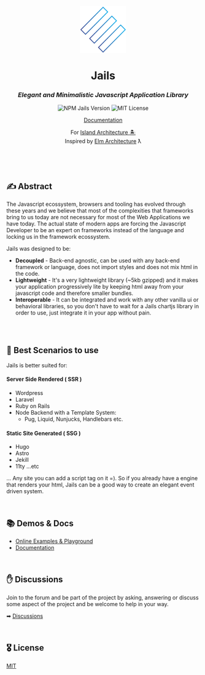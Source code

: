<p align="center">
  <img  src="./logo.svg" width="120" />
</p>

<h1 align="center">Jails</h1>

<h3 align="center"><em>Elegant and Minimalistic Javascript Application Library</em></h3>

<div align="center">
    <img src="https://badge.fury.io/js/jails-js.svg?v5.1" alt="NPM Jails Version" />
    <img src="https://img.shields.io/badge/License-MIT-yellow.svg" alt="MIT License" />
</div>
<p align="center"><a href="https://jails-org.github.io/">Documentation</a></p>
<p align="center">
  For <a href="https://www.patterns.dev/posts/islands-architecture/" target="_blank">Island Architecture 🏝</a><br />
  Inspired by <a href="https://guide.elm-lang.org/architecture/" target="_blank">Elm Architecture</a> ƛ
</p>


<br />
<br />
<br />

## ✍️ Abstract

The Javascript ecossystem, browsers and tooling has evolved through these years and we believe that most of the complexities that frameworks bring to us today are not necessary for most of the Web Applications we have today. The actual state of modern apps are forcing the Javascript Developer to be an expert on frameworks instead of the language and locking us in the framework ecossystem.

Jails was designed to be:
- **Decoupled** - Back-end agnostic, can be used with any back-end framework or language, does not import styles and does not mix html in the code.
- **Lightweight** - It's a very lightweight library (~5kb gzipped) and it makes your application progressively lite by keeping html away from your javascript code and therefore smaller bundles.
- **Interoperable** - It can be integrated and work with any other vanilla ui or behavioral libraries, so you don't have to wait for a Jails chartjs library in order to use, just integrate it in your app without pain.

<br clear="all" />
<br />

## 🎥 Best Scenarios to use
Jails is better suited for:
        
#### Server Side Rendered ( SSR )

- Wordpress
- Laravel
- Ruby on Rails
- Node Backend with a Template System:
  - Pug, Liquid, Nunjucks, Handlebars etc.

#### Static Site Generated ( SSG )

- Hugo
- Astro
- Jekill
- 11ty
  ...etc

... Any site you can add a script tag on it =). So if you already have a engine that renders your html, Jails can be a good way to create an elegant event driven system.

<br />
        
## 📚 Demos & Docs

- [Online Examples & Playground](https://stackblitz.com/@Javiani/collections/jails-organization)
- [Documentation](https://jails-org.github.io/#/)

<br />

## ✋ Discussions
Join to the forum and be part of the project by asking, answering or discuss some aspect of the project and be welcome to help in your way.

➡ [Discussions](https://github.com/jails-org/Jails/discussions)

<br />
        
## 🎖 License

[MIT](http://opensource.org/licenses/MIT)
